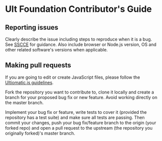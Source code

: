 # Ult Foundation Contributor's Guide

## Reporting issues

Clearly describe the issue including steps to reproduce when it is a bug. See [SSCCE](http://www.sscce.org/) for guidance. Also include browser or Node.js version, OS and other related software's versions when applicable.

## Making pull requests

If you are going to edit or create JavaScript files, please follow the [Ultiomatic.js guidelines](https://github.com/UltFoundation/Ultiomatic.js/blob/master/README.md).

Fork the repository you want to contribute to, clone it locally and create a branch for your proposed bug fix or new feature. Avoid working directly on the master branch.

Implement your bug fix or feature, write tests to cover it (provided the repository has a test suite) and make sure all tests are passing. Then commit your changes, push your bug fix/feature branch to the origin (your forked repo) and open a pull request to the upstream (the repository you originally forked)'s master branch.

